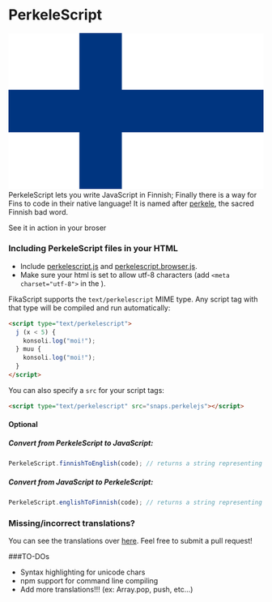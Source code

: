PerkeleScript
==========
![Finnish Flag](/assets/img/fi.png)  
PerkeleScript lets you write JavaScript in Finnish; Finally there is a way for Fins to code in their native language!
It is named after [perkele](https://en.wikipedia.org/wiki/Perkele), the sacred Finnish bad word.

See it in action in your broser
### Including PerkeleScript files in your HTML

- Include [perkelescript.js](dist/perkelescript.js) and [perkelescript.browser.js](dist/perkelescript.browser.js).
- Make sure your html is set to allow utf-8 characters (add `<meta charset="utf-8">` in the <head>).

FikaScript supports the `text/perkelescript` MIME type. Any script tag with that type will be compiled and run automatically:
```html
<script type="text/perkelescript">
  j (x < 5) {
    konsoli.log("moi!");
  } muu {
    konsoli.log("moi!");
  }
</script>
```

You can also specify a `src` for your script tags: 
```html
<script type="text/perkelescript" src="snaps.perkelejs"></script>
```

#### Optional

##### Convert from PerkeleScript to JavaScript:

```javascript
PerkeleScript.finnishToEnglish(code); // returns a string representing the translated code
```

##### Convert from JavaScript to PerkeleScript:

```javascript
PerkeleScript.englishToFinnish(code); // returns a string representing the translated code
```

### Missing/incorrect translations?
You can see the translations over [here](https://github.com/pushmatrix/fikascript/blob/gh-pages/dist/fikascript.js#L4). Feel free to submit a pull request!

###TO-DOs
- Syntax highlighting for unicode chars
- npm support for command line compiling
- Add more translations!!! (ex: Array.pop, push, etc...)
